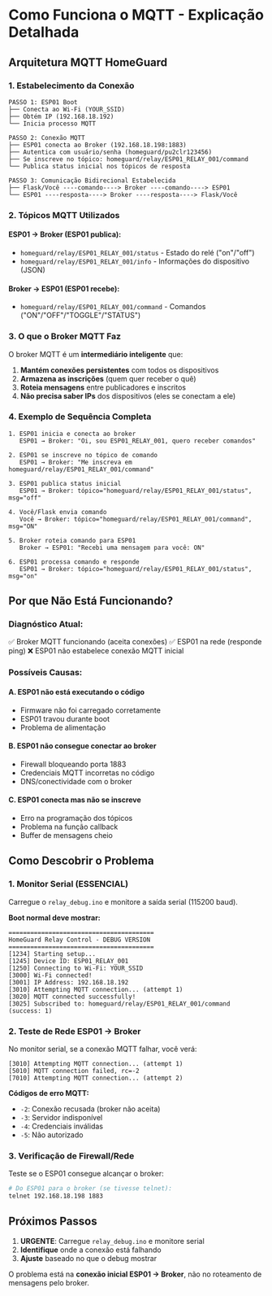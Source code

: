 # Como Funciona o MQTT - Explicação Detalhada

## Arquitetura MQTT HomeGuard

### 1. Estabelecimento da Conexão

```
PASSO 1: ESP01 Boot
├── Conecta ao Wi-Fi (YOUR_SSID)
├── Obtém IP (192.168.18.192)
└── Inicia processo MQTT

PASSO 2: Conexão MQTT
├── ESP01 conecta ao Broker (192.168.18.198:1883)
├── Autentica com usuário/senha (homeguard/pu2clr123456)
├── Se inscreve no tópico: homeguard/relay/ESP01_RELAY_001/command
└── Publica status inicial nos tópicos de resposta

PASSO 3: Comunicação Bidirecional Estabelecida
├── Flask/Você ----comando----> Broker ----comando----> ESP01
└── ESP01 ----resposta----> Broker ----resposta----> Flask/Você
```

### 2. Tópicos MQTT Utilizados

#### ESP01 → Broker (ESP01 publica):
- `homeguard/relay/ESP01_RELAY_001/status` - Estado do relé ("on"/"off")
- `homeguard/relay/ESP01_RELAY_001/info` - Informações do dispositivo (JSON)

#### Broker → ESP01 (ESP01 recebe):
- `homeguard/relay/ESP01_RELAY_001/command` - Comandos ("ON"/"OFF"/"TOGGLE"/"STATUS")

### 3. O que o Broker MQTT Faz

O broker MQTT é um **intermediário inteligente** que:

1. **Mantém conexões persistentes** com todos os dispositivos
2. **Armazena as inscrições** (quem quer receber o quê)
3. **Roteia mensagens** entre publicadores e inscritos
4. **Não precisa saber IPs** dos dispositivos (eles se conectam a ele)

### 4. Exemplo de Sequência Completa

```
1. ESP01 inicia e conecta ao broker
   ESP01 → Broker: "Oi, sou ESP01_RELAY_001, quero receber comandos"
   
2. ESP01 se inscreve no tópico de comando
   ESP01 → Broker: "Me inscreva em homeguard/relay/ESP01_RELAY_001/command"
   
3. ESP01 publica status inicial
   ESP01 → Broker: tópico="homeguard/relay/ESP01_RELAY_001/status", msg="off"
   
4. Você/Flask envia comando
   Você → Broker: tópico="homeguard/relay/ESP01_RELAY_001/command", msg="ON"
   
5. Broker roteia comando para ESP01
   Broker → ESP01: "Recebi uma mensagem para você: ON"
   
6. ESP01 processa comando e responde
   ESP01 → Broker: tópico="homeguard/relay/ESP01_RELAY_001/status", msg="on"
```

## Por que Não Está Funcionando?

### Diagnóstico Atual:
✅ Broker MQTT funcionando (aceita conexões)
✅ ESP01 na rede (responde ping)
❌ ESP01 não estabelece conexão MQTT inicial

### Possíveis Causas:

#### A. ESP01 não está executando o código
- Firmware não foi carregado corretamente
- ESP01 travou durante boot
- Problema de alimentação

#### B. ESP01 não consegue conectar ao broker
- Firewall bloqueando porta 1883
- Credenciais MQTT incorretas no código
- DNS/conectividade com o broker

#### C. ESP01 conecta mas não se inscreve
- Erro na programação dos tópicos
- Problema na função callback
- Buffer de mensagens cheio

## Como Descobrir o Problema

### 1. Monitor Serial (ESSENCIAL)
Carregue o `relay_debug.ino` e monitore a saída serial (115200 baud).

**Boot normal deve mostrar:**
```
========================================
HomeGuard Relay Control - DEBUG VERSION
========================================
[1234] Starting setup...
[1245] Device ID: ESP01_RELAY_001
[1250] Connecting to Wi-Fi: YOUR_SSID
[3000] Wi-Fi connected!
[3001] IP Address: 192.168.18.192
[3010] Attempting MQTT connection... (attempt 1)
[3020] MQTT connected successfully!
[3025] Subscribed to: homeguard/relay/ESP01_RELAY_001/command (success: 1)
```

### 2. Teste de Rede ESP01 → Broker
No monitor serial, se a conexão MQTT falhar, você verá:
```
[3010] Attempting MQTT connection... (attempt 1)
[5010] MQTT connection failed, rc=-2
[7010] Attempting MQTT connection... (attempt 2)
```

**Códigos de erro MQTT:**
- `-2`: Conexão recusada (broker não aceita)
- `-3`: Servidor indisponível
- `-4`: Credenciais inválidas
- `-5`: Não autorizado

### 3. Verificação de Firewall/Rede
Teste se o ESP01 consegue alcançar o broker:
```bash
# Do ESP01 para o broker (se tivesse telnet):
telnet 192.168.18.198 1883
```

## Próximos Passos

1. **URGENTE**: Carregue `relay_debug.ino` e monitore serial
2. **Identifique** onde a conexão está falhando
3. **Ajuste** baseado no que o debug mostrar

O problema está na **conexão inicial ESP01 → Broker**, não no roteamento de mensagens pelo broker.
